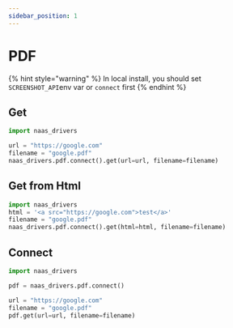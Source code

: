 ```yaml
---
sidebar_position: 1
---
```


# PDF

{% hint style="warning" %}
In local install, you should set `SCREENSHOT_API`env var or `connect` first
{% endhint %}

## Get

```python
import naas_drivers

url = "https://google.com"
filename = "google.pdf"
naas_drivers.pdf.connect().get(url=url, filename=filename)
```

## Get from Html

```python
import naas_drivers
html = '<a src="https://google.com">test</a>'
filename = "google.pdf"
naas_drivers.pdf.connect().get(html=html, filename=filename)
```

## Connect

```python
import naas_drivers

pdf = naas_drivers.pdf.connect()

url = "https://google.com"
filename = "google.pdf"
pdf.get(url=url, filename=filename)
```

